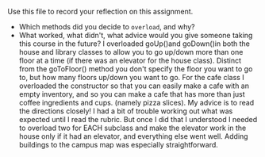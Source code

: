 Use this file to record your reflection on this assignment.

- Which methods did you decide to `overload`, and why?
- What worked, what didn't, what advice would you give someone taking this course in the future?
I overloaded goUp()and goDown()in both the house and library classes to allow you to go up/down more than one floor at a time (if there was an elevator for the house class). Distinct from the goToFloor() method you don't specify the floor you want to go to, but how many floors up/down you want to go. For the cafe class I overloaded the constructor so that you can easily make a cafe with an empty inventory, and so you can make a cafe that has more than just coffee ingredients and cups. (namely pizza slices). My advice is to read the directions closely! I had a bit of trouble working out what was expected until I read the rubric. But once I did that I understood I needed to overload two for EACH subclass and make the elevator work in the house only if it had an elevator, and everything else went well. Adding buildings to the campus map was especially straightforward.